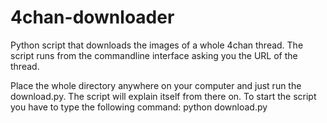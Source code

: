 4chan-downloader
================

Python script that downloads the images of a whole 4chan thread. The script
runs from the commandline interface asking you the URL of the thread.

Place the whole directory anywhere on your computer and just run the
download.py. The script will explain itself from there on.
To start the script you have to type the following command:
python download.py
